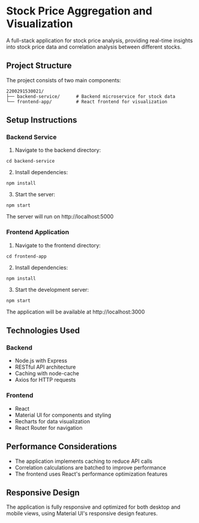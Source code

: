 # Stock Price Aggregation and Visualization

A full-stack application for stock price analysis, providing real-time insights into stock price data and correlation analysis between different stocks.

## Project Structure

The project consists of two main components:

```
2200291530021/
├── backend-service/      # Backend microservice for stock data
└── frontend-app/         # React frontend for visualization
```


## Setup Instructions

### Backend Service

1. Navigate to the backend directory:
```
cd backend-service
```

2. Install dependencies:
```
npm install
```

3. Start the server:
```
npm start
```

The server will run on http://localhost:5000

### Frontend Application

1. Navigate to the frontend directory:
```
cd frontend-app
```

2. Install dependencies:
```
npm install
```

3. Start the development server:
```
npm start
```

The application will be available at http://localhost:3000

## Technologies Used

### Backend
- Node.js with Express
- RESTful API architecture
- Caching with node-cache
- Axios for HTTP requests

### Frontend
- React
- Material UI for components and styling
- Recharts for data visualization
- React Router for navigation


## Performance Considerations

- The application implements caching to reduce API calls
- Correlation calculations are batched to improve performance
- The frontend uses React's performance optimization features

## Responsive Design

The application is fully responsive and optimized for both desktop and mobile views, using Material UI's responsive design features.
